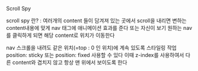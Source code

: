 Scroll Spy 

scroll spy 란? 
: 여러개의 content 들이 담겨져 있는 곳에서 scroll을 내리면 변하는 content내용에 맞게 nav 태그에 애니메이션 효과를 준다 또는 자신이 보기 원하는 nav를 클릭하게 되면 해당 content로 위치가 이동한다 

nav 스크롤을 내려도 같은 위치(=top : 0 인 위치)에 계속 있도록 스타일링 작업 
position: sticky 또는 position: fixed 사용할 수 있다 
이때 z-index를 사용하여서 다른 content와 겹치지 않고 항상 맨 위에서 보이도록 한다  
